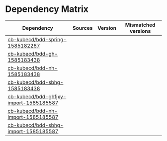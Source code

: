 # Dependency Matrix

Dependency | Sources | Version | Mismatched versions
---------- | ------- | ------- | -------------------
[cb-kubecd/bdd-spring-1585182267](https://github.com/cb-kubecd/bdd-spring-1585182267.git) |  | []() | 
[cb-kubecd/bdd-gh-1585183438](https://github.com/cb-kubecd/bdd-gh-1585183438.git) |  | []() | 
[cb-kubecd/bdd-nh-1585183438](https://github.com/cb-kubecd/bdd-nh-1585183438.git) |  | []() | 
[cb-kubecd/bdd-sbhg-1585183438](https://github.com/cb-kubecd/bdd-sbhg-1585183438.git) |  | []() | 
[cb-kubecd/bdd-ghfjxy-import-1585185587](https://github.com/cb-kubecd/bdd-ghfjxy-import-1585185587.git) |  | []() | 
[cb-kubecd/bdd-nh-import-1585185587](https://github.com/cb-kubecd/bdd-nh-import-1585185587.git) |  | []() | 
[cb-kubecd/bdd-sbhg-import-1585185587](https://github.com/cb-kubecd/bdd-sbhg-import-1585185587.git) |  | []() | 
